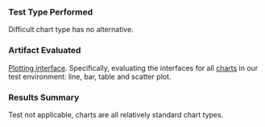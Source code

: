 ### Test Type Performed
Difficult chart type has no alternative.

### Artifact Evaluated
[Plotting interface](https://docs.bokeh.org/en/latest/docs/user_guide/basic.html#ug-basic). Specifically, evaluating the interfaces for all [charts](https://quansight-labs.github.io/bokeh-a11y-audit/#_ts1723552414769) in our test environment: line, bar, table and scatter plot.

### Results Summary
Test not applicable, charts are all relatively standard chart types.

<!-- ### Expected Behavior (Pass/Fail)
- *Pass* - Plot tools tooltip text meets minimum requirement of 9pt/12px. 

### Image or Video of Failure 
<figure>
    <img width="803" alt="A browser Command Console window is open. A red line is highlighting the font size '12px' (passes)" src="./assets/plot-tools_text-size.png">
    <figcaption>A browser Command Console window is open. A red line is highlighting the font size '12px' (passes).</figcaption>
</figure>


### Steps to Reproduce
Use Inspect on the plot tool icon to open Console Command. Find the "style" section for the selected button then locate the font size.

### Guidelines and Standards Used
Small text size https://chartability.github.io/POUR-CAF/#__smalltextsize___critical_

### Related Evidence
(Added if additional evidence has already been gathered for related elements. This will not be edited retroactively, however, due to scope creep. This means that the latest issues will have the most Related Evidence listed.)

### Known or Documented Issues
(If there is already a github issue created for this test or a related test, it will be listed here.)

### Technical Details
- Chrome Version 129.0.6668.59 (64-bit)
- Windows 11 Build 22631.3958

*Updated as of: September 18th, 2024*

### Notes
A seasoned SR (screen reader) user could have the knowledge to navigate and explore webpages and graphs with more nuance, whether through manual mode switching, certain key shortcuts, etc. These tests are done by a sighted user with the SR’s default options and performed as if a new or beginner user is interacting with these elements. We would expect that all users could be able to navigate smoothly, regardless of experience levels.  -->
